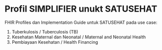 # Profil SIMPLIFIER unukt SATUSEHAT
FHIR Profiles dan Implementation Guide untuk SATUSEHAT pada use case:
1. Tuberkulosis / Tuberculosis (TB)
2. Kesehatan Maternal dan Neonatal / Maternal and Neonatal Health
3. Pembiayaan Kesehatan / Health Financing
